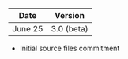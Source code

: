
| Date          | Version       |
| ------------- |:-------------:|
| June 25       | 3.0 (beta)    |

* Initial source files commitment
